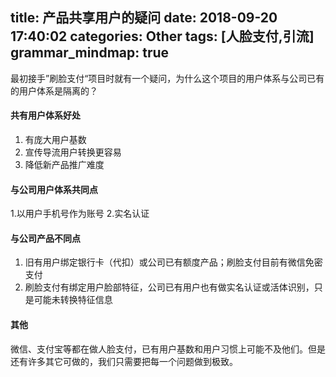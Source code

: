 title: 产品共享用户的疑问
date: 2018-09-20 17:40:02
categories: Other
tags: [人脸支付,引流]
grammar_mindmap: true
---


最初接手”刷脸支付“项目时就有一个疑问，为什么这个项目的用户体系与公司已有的用户体系是隔离的？

#### 共有用户体系好处
1. 有庞大用户基数
2. 宣传导流用户转换更容易
3. 降低新产品推广难度

<!--more-->  

#### 与公司用户体系共同点

1.以用户手机号作为账号
2.实名认证
 
#### 与公司产品不同点

1. 旧有用户绑定银行卡（代扣）或公司已有额度产品；刷脸支付目前有微信免密支付
2. 刷脸支付有绑定用户脸部特征，公司已有用户也有做实名认证或活体识别，只是可能未转换特征信息

#### 其他

微信、支付宝等都在做人脸支付，已有用户基数和用户习惯上可能不及他们。但是还有许多其它可做的，我们只需要把每一个问题做到极致。